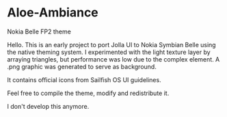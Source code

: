 # Aloe-Ambiance
Nokia Belle FP2 theme

Hello. This is an early project to port Jolla UI to Nokia Symbian Belle using the native theming system. I experimented with the light texture layer by arraying triangles, but performance was low due to the complex element. A .png graphic was generated to serve as background.

It contains official icons from Sailfish OS UI guidelines.

Feel free to compile the theme, modify and redistribute it.

I don't develop this anymore.
